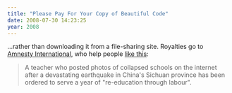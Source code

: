 ```yaml
---
title: "Please Pay For Your Copy of Beautiful Code"
date: 2008-07-30 14:23:25
year: 2008
---
```

…rather than downloading it from a file-sharing site. Royalties go to <a href="http://www.amnesty.org">Amnesty International</a>, who help people <a href="http://www.cbc.ca/world/story/2008/07/30/teacher-jailed.html">like this</a>:
<blockquote>A teacher who posted photos of collapsed schools on the internet after a devastating earthquake in China's Sichuan province has been ordered to serve a year of "re-education through labour".</blockquote>
